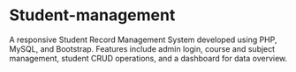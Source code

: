 # Student-management
A responsive Student Record Management System developed using PHP, MySQL, and Bootstrap. Features include admin login, course and subject management, student CRUD operations, and a dashboard for data overview.
